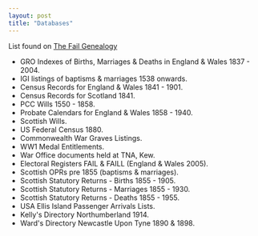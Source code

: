 ```yaml
---
layout: post
title: "Databases"
---
```


List found on [The Fail Genealogy](http://www.thefails.org/noticeboard.html)

* GRO Indexes of Births, Marriages & Deaths in England & Wales 1837 - 2004.
* IGI listings of baptisms & marriages 1538 onwards.
* Census Records for England & Wales 1841 - 1901.
* Census Records for Scotland 1841.
* PCC Wills 1550 - 1858.
* Probate Calendars for England & Wales 1858 - 1940.
* Scottish Wills.
* US Federal Census 1880.
* Commonwealth War Graves Listings.
* WW1 Medal Entitlements.
* War Office documents held at TNA, Kew.
* Electoral Registers FAIL & FAILL (England & Wales 2005).
* Scottish OPRs pre 1855 (baptisms & marriages).
* Scottish Statutory Returns - Births 1855 - 1905.
* Scottish Statutory Returns - Marriages 1855 - 1930.
* Scottish Statutory Returns - Deaths 1855 - 1955.
* USA Ellis Island Passenger Arrivals Lists.
* Kelly's Directory Northumberland 1914.
* Ward's Directory Newcastle Upon Tyne 1890 & 1898.

